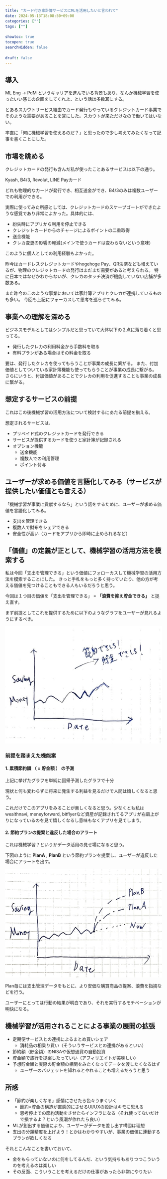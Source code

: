 ```yaml
---
title: "カード付き家計簿サービスにMLを活用したいと言われて"
date: 2024-05-13T18:08:50+09:00
categories: [""]
tags: [""]

showtoc: true
tocopen: true
searchHidden: false

draft: false
---
```


## 導入

ML Eng -> PdM というキャリアを進んでいる背景もあり、なんか機械学習を使ったいい感じの企画をしてくれよ、という話は多数耳にする。

とあるスカウトサービス経由でカード発行もやっているクレジットカード事業でそのような需要があることを耳にした。スカウトが来ただけなので働いてはいない。

率直に「何に機械学習を使えるのだ？」と思ったので少し考えてみたくなって記事を書くことにした。

## 市場を眺める

クレジットカードの発行も含んだ私が使ったことあるサービスは以下の通り。

Kyash, B4/3, Revolut, LINE Payカード

どれも物理的なカードが発行でき、相互送金ができ、B4/3のみは複数ユーザーでの利用ができる。

実際に使ってみた所感としては、クレジットカードのスケープゴートができたような感覚であり非常によかった。具体的には、

- 紛失時にアプリから利用を停止できる
- クレジットカードからのチャージによるポイントの二重取得
- 送金機能
- クレカ変更の影響の軽減(メインで使うカードは変わらないという意味)

このように個人としての利用経験もよかった。

昨今はカードレスクレジットカードやhogehoge Pay、QR決済なども増えているが、物理のクレジットカードの発行はまだまだ需要があると考えられる。
特に日本ではなぜかわからないが、クレカのタッチ決済が機能していない店舗が多数ある。

また昨今のこのような事業においては家計簿アプリとクレカが連携しているものも多い。
今回も上記にフォーカスして思考を巡らせてみる。

## 事業への理解を深める

ビジネスモデルとしてはシンプルだと思っていて大体以下の２点に落ち着くと思ってる。

- 発行したクレカの利用料金から手数料を取る
- 有料プランがある場合はその料金を取る

要は、発行したクレカを使ってもらうことが事業の成長に繋がる。
また、付加価値としてついている家計簿機能も使ってもらうことが事業の成長に繋がる。
さらにいうと、付加価値があることでクレカの利用を促進することも事業の成長に繋がる。

## 想定するサービスの前提

これはこの後機械学習の活用方法について検討するにあたる前提を揃える。

想定されるサービスは、

- プリペイド式のクレジットカードを発行できる
- サービスが提供するカードを使うと家計簿が記録される
- オプション機能
  - 送金機能
  - 複数人での利用管理
  - ポイント付与

## ユーザーが求める価値を言語化してみる（サービスが提供したい価値とも言える）

「機械学習が事業に貢献するなら」という話をするために、ユーザーが求める価値を言語化してみる。

- 支出を管理できる
- 複数人で財布をシェアできる
- 安全性が高い（カードをアプリから即時に止められるなど）

## 「価値」の定義が正として、機械学習の活用方法を模索する

私は今回「支出を管理できる」という価値にフォローカスして機械学習の活用方法を模索することにした。
きっと手札をもっと多く持っていたり、他の方が考える価値を見つけることもできる人もいるだろうと思う。

今回は１つ目の価値を「支出を管理できる」 =  **「浪費を抑え貯金できる」** と捉え直す。

まず前提としてこれを提供するために以下のようなグラフをユーザーが見れるようにするべき。

![img_1](images/img_1.jpeg)

### 前提を踏まえた機能案

#### 1. 累積節約額 （ = 貯金額 ） の予測

上記に挙げたグラフを単純に回帰予測したグラフで十分

現状と何も変わらずに将来に発生する利益を見るだけで人間は嬉しくなると思う。

これだけでこのアプリをみることが楽しくなると思う。少なくとも私はwealthnavi, meneyforward, bitflyerなど資産が記録されてるアプリが右肩上がりになっているのを見て嬉しくなるし意味もなくアプリを見てしまう。

#### 2. 節約プランの提案と違反した場合のアラート

これは機械学習？というかデータ活用の見せ場になると思う。

下図のように **PlanA** , **PlanB** という節約プランを提案し、ユーザーが違反した場合にアラートを出す。

![img_2](images/img_2.jpeg)

Plan毎には支出管理データをもとに、より安価な購買商品の提案、浪費を指摘などを行う。

ユーザーにとっては行動の結果が明白であり、それを実行するモチベーションが明快になる。

## 機械学習が活用されることによる事業の展開の拡張

- 定期便サービスとの連携によるまとめ買いシェア
  - 消耗品の相乗り買い（そういうサービスとの連携があるといい）
- 節約額（貯金額）のNISAや仮想通貨の自動投資
- 貯金額で旅行を提案したっていい（アフィリエイトが美味しい）
- 予想貯金額と実際の貯金額の相関をみたくなってデータを渡したくなるはず
  - ユーザーのバジェットを知れるとやれることも増えるだろうと思う

## 所感

- 「節約が楽しくなる」感情にさせたら色々うまくいく
  - 節約=貯金の構造が直感的にさせるUI/UXの設計はキモに思える
  - 思考停止での節約活動をさせたらインフラになる（それ使ってないだけで損するよ？という風潮が作れたら良い）
- MLが創出する価値により、ユーザーがデータを差し出す構図は理想
- 支出の分類精度を上げよう！とかはわかりやすいが、事業の価値に連動するプランが欲しくなる

それとこんなことを書いておいて、

- 金をもらっていないのに何をしてるんだ、という気持ちもありつつこういうのを考えるのは楽しい
- その反面、こういうことを考えるだけの仕事があったら非常にやりたい
